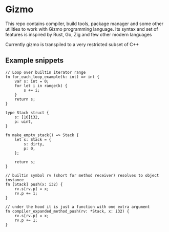 # Gizmo

This repo contains compiler, build tools, package manager and some other utilities
to work with Gizmo programming language. Its syntax and set of features is inspired by Rust, Go, Zig and
few other modern languages

Currently gizmo is transpiled to a very restricted subset of C++

## Example snippets

```gizmo
// Loop over builtin iterator range
fn for_each_loop_example(k: int) => int {
    var s: int = 0;
    for let i in range(k) {
        s += i;
    }
    return s;
}
```

```gizmo
type Stack struct {
    s: [16]i32,
    p: uint,
}

fn make_empty_stack() => Stack {
    let s: Stack = {
        s: dirty,
        p: 0,
    };

    return s;
}

// builtin symbol rv (short for method receiver) resolves to object instance
fn [Stack] push(x: i32) {
    rv.s[rv.p] = x;
    rv.p += 1;
}

// under the hood it is just a function with one extra argument
fn compiler_expanded_method_push(rv: *Stack, x: i32) {
    rv.s[rv.p] = x;
    rv.p += 1;
}
```
